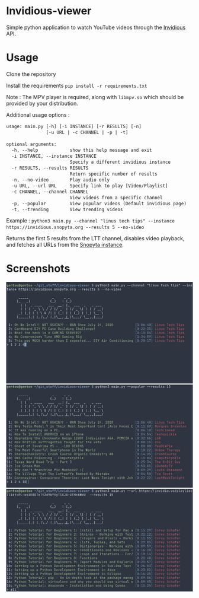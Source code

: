 # Invidious-viewer
Simple python application to watch YouTube videos through the <a href="https://github.com/iv-org/invidious">Invidious</a> API.

# Usage
Clone the repository

Install the requirements
`pip install -r requirements.txt`

Note :
The MPV player is required, along with `libmpv.so` which should be provided by your distribution.

Additional usage options :
```
usage: main.py [-h] [-i INSTANCE] [-r RESULTS] [-n]
               [-u URL | -c CHANNEL | -p | -t]

optional arguments:
  -h, --help            show this help message and exit
  -i INSTANCE, --instance INSTANCE
                        Specify a different invidious instance
  -r RESULTS, --results RESULTS
                        Return specific number of results
  -n, --no-video        Play audio only
  -u URL, --url URL     Specify link to play [Video/Playlist]
  -c CHANNEL, --channel CHANNEL
                        View videos from a specific channel
  -p, --popular         View popular videos (Default invidious page)
  -t, --trending        View trending videos
```

Example :
`python3 main.py --channel "linus tech tips" --instance https://invidious.snopyta.org --results 5 --no-video`

Returns the first 5 results from the LTT channel, disables video playback, and fetches all URLs from the <a href="https://invidious.snopyta.org/">Snopyta instance</a>.

# Screenshots
![ScreenShot](screenshots/LTT.png)
![ScreenShot](screenshots/Popular.png)
![ScreenShot](screenshots/Playlist.png)
